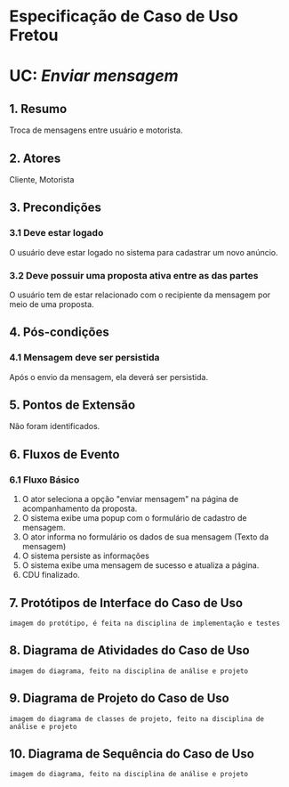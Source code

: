 # Especificação de Caso de Uso Fretou

# UC: *Enviar mensagem*

## 1. Resumo

Troca de mensagens entre usuário e motorista.

## 2. Atores

Cliente, Motorista

## 3. Precondições

###  3.1 Deve estar logado

O usuário deve estar logado no sistema para cadastrar um novo anúncio.

###  3.2 Deve possuir uma proposta ativa entre as das partes

O usuário tem de estar relacionado com o recipiente da mensagem por meio de uma proposta.

## 4. Pós-condições
### 4.1 Mensagem deve ser persistida

Após o envio da mensagem, ela deverá ser persistida.

## 5. Pontos de Extensão

Não foram identificados.

## 6. Fluxos de Evento

### 6.1 Fluxo Básico

1. O ator seleciona a opção "enviar mensagem" na página de acompanhamento da proposta.
1. O sistema exibe uma popup com o formulário de cadastro de mensagem.
1. O ator informa no formulário os dados de sua mensagem (Texto da mensagem)
1. O sistema persiste as informações
1. O sistema exibe uma mensagem de sucesso e atualiza a página.
1. CDU finalizado.

## 7. Protótipos de Interface do Caso de Uso

`imagem do protótipo, é feita na disciplina de implementação e testes`

## 8. Diagrama de Atividades do Caso de Uso

`imagem do diagrama, feito na disciplina de análise e projeto`

## 9. Diagrama de Projeto do Caso de Uso

`imagem do diagrama de classes de projeto, feito na disciplina de análise e projeto`

## 10. Diagrama de Sequência do Caso de Uso

`imagem do diagrama, feito na disciplina de análise e projeto`
